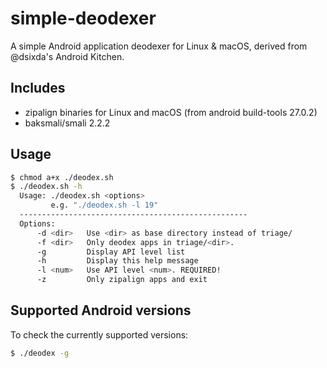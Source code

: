 simple-deodexer
===============

A simple Android application deodexer for Linux & macOS, derived from @dsixda's Android Kitchen.

## Includes

* zipalign binaries for Linux and macOS (from android build-tools 27.0.2)
* baksmali/smali 2.2.2

## Usage

```bash
$ chmod a+x ./deodex.sh
$ ./deodex.sh -h
  Usage: ./deodex.sh <options>
         e.g. "./deodex.sh -l 19"
  ---------------------------------------------------
  Options:
      -d <dir>   Use <dir> as base directory instead of triage/
      -f <dir>   Only deodex apps in triage/<dir>.
      -g         Display API level list
      -h         Display this help message
      -l <num>   Use API level <num>. REQUIRED!
      -z         Only zipalign apps and exit
```

## Supported Android versions

To check the currently supported versions:

```bash
$ ./deodex -g
```
